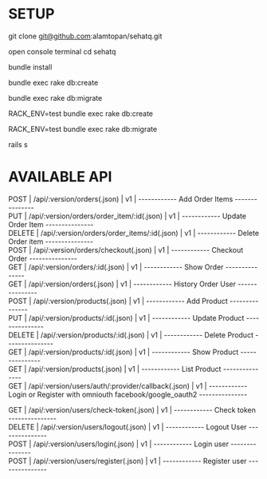 # SETUP
git clone git@github.com:alamtopan/sehatq.git

open console terminal cd sehatq

bundle install 

bundle exec rake db:create

bundle exec rake db:migrate

RACK_ENV=test bundle exec rake db:create

RACK_ENV=test bundle exec rake db:migrate

rails s


# AVAILABLE API

POST  |  /api/:version/orders(.json)                         |  v1  |  ------------ Add Order Items ---------------                                       
PUT  |  /api/:version/orders/order_item/:id(.json)          |  v1  |  ------------ Update Order Item ---------------                                     
DELETE  |  /api/:version/orders/order_items/:id(.json)         |  v1  |  ------------ Delete Order item ---------------                                     
POST  |  /api/:version/orders/checkout(.json)                |  v1  |  ------------ Checkout Order ---------------                                        
GET  |  /api/:version/orders/:id(.json)                     |  v1  |  ------------ Show Order ---------------                                            
GET  |  /api/:version/orders(.json)                         |  v1  |  ------------ History Order User ---------------                                    
POST  |  /api/:version/products(.json)                       |  v1  |  ------------ Add Product ---------------                                           
PUT  |  /api/:version/products/:id(.json)                   |  v1  |  ------------ Update Product ---------------                                        
DELETE  |  /api/:version/products/:id(.json)                   |  v1  |  ------------ Delete Product ---------------                                        
GET  |  /api/:version/products/:id(.json)                   |  v1  |  ------------ Show Product ---------------                                          
GET  |  /api/:version/products(.json)                       |  v1  |  ------------ List Product ---------------                                          
GET  |  /api/:version/users/auth/:provider/callback(.json)  |  v1  |  ------------ Login or Register with omniouth facebook/google_oauth2 ---------------

GET  |  /api/:version/users/check-token(.json)              |  v1  |  ------------ Check token ---------------                                           
DELETE  |  /api/:version/users/logout(.json)                   |  v1  |  ------------ Logout User ---------------                                           
POST  |  /api/:version/users/login(.json)                    |  v1  |  ------------ Login user ---------------                                            
POST  |  /api/:version/users/register(.json)                 |  v1  |  ------------ Register user ---------------       
